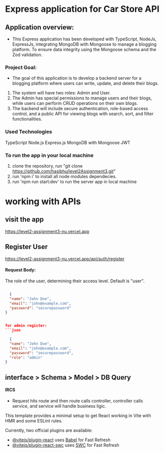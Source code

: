# Express application for Car Store API

## Application overview: 
* This Express application has been developed  with TypeScript, NodeJs, ExpressJs, integrating MongoDB with Mongoose to manage a blogging platform. To ensure data integrity using the Mongoose schema  and the Zod validation.

### Project Goal:
* The goal of this application is to develop a backend server for a blogging platform where users can write, update, and delete their blogs. 
1. The system will have two roles: Admin and User. 
2. The Admin has special permissions to manage users and their blogs, while users can perform CRUD operations on their own blogs. 
3. The backend will include secure authentication, role-based access control, and a public API for viewing blogs with search, sort, and filter functionalities.

### Used Technologies
TypeScript
Node.js
Express.js
MongoDB with Mongoose
JWT


### To run the app in your local machine 
1. clone the repository, run "git clone https://github.com/hasibhu/level2Assignment3.git"
2. run 'npm i' to install all node modules dependecies. 
3. run 'npm run start:dev' to run the server app in local machine 


# working with APIs

## visit the app
 https://level2-assignment3-nu.vercel.app 

## Register User
 https://level2-assignment3-nu.vercel.app/api/auth/register

#### Request Body:

The role of the user, determining their access level. Default is "user".
```json

  {
  "name": "John Doe",
  "email": "john@example.com",
  "password": "securepassword"
}


for admin register: 
```json

  {
  "name": "John Doe",
  "email": "john@example.com",
  "password": "securepassword",
  "role": "admin"
}


```



## interface > Schema > Model > DB Query
#### IRCS 
* Request hits route and then route calls controller, controller calls service, and service will handle business ligic.


This template provides a minimal setup to get React working in Vite with HMR and some ESLint rules.

Currently, two official plugins are available:

- [@vitejs/plugin-react](https://github.com/vitejs/vite-plugin-react/blob/main/packages/plugin-react/README.md) uses [Babel](https://babeljs.io/) for Fast Refresh
- [@vitejs/plugin-react-swc](https://github.com/vitejs/vite-plugin-react-swc) uses [SWC](https://swc.rs/) for Fast Refresh
